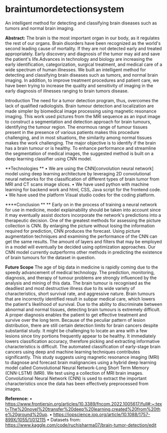 # braintumordetectionsystem
An intelligent method for detecting and classifying brain diseases such as tumors and normal brain imaging.


**Abstract:** 
The brain is the most important organ in our body, as it regulates the rest of our organs. Brain disorders have been recognized as the world's second leading cause of mortality. If they are not detected early and treated appropriately. Early discovery and diagnosis of the tumor may aid and save the patient's life.Advances in technology and biology are increasing the early identification, categorization, surgical treatment, and medical care of a wide spectrum of human illnesses. We built an intelligent method for detecting and classifying brain diseases such as tumors, and normal brain imaging. In addition, to improve treatment procedures and patient care, we have been trying to increase the quality and sensitivity of imaging in the early diagnosis of illnesses ranging to brain tumors disease.


Introduction 
The need for a tumor detection program, thus, overcomes the lack of qualified radiologists. Brain tumour detection and localization are made simpler by biomedical image processing using magnetic resonance imaging. This work used pictures from the MRI sequence as an input image to construct a segmentation and detection approach for brain tumours, identifying the tumour region. The enormous range of tumour tissues present in the presence of various patients makes this procedure challenging, and in most situations, the similarity among normal tissues makes the work challenging. The major objective is to identify if the brain has a brain tumour or is healthy.
To enhance performance and streamline the segmentation of medical images, the suggested method is built on a deep learning classifier using CNN model.


**Technologies **
•	We are using the CNN[convolution neural network] model using deep learning architecture by leveraging 2D convolutional neural networks for the classification of different types of brain tumor from MRI and CT scans image slices.
•	We have used python with machine learning for backend work and html, CSS, Java script for the frontend code.
•	We have used the platform Visual studio codes for the coding platform.  
 
****Conclusion ** **
Early on in the process of training a neural network for use in medicine, model explainability should be taken into account since it may eventually assist doctors incorporate the network's predictions into a therapeutic decision. One of the greatest methods for assessing the picture collection is CNN. By enlarging the picture without losing the information required for prediction, CNN produces the forecast. Using picture augmentation techniques and examining the performance of the CNN can get the same results. The amount of layers and filters that may be employed in a model will eventually be decided using optimization approaches. Our CNN model currently outperforms other methods in predicting the existence of brain tumours for the dataset in question.
 
**Future Scope** 
The age of big data in medicine is rapidly coming due to the speedy advancement of medical technology. The prediction, monitoring, diagnosis, and therapy of tumour problems are strongly influenced by the analysis and mining of this data. The brain tumour is recognised as the deadliest and most destructive illness due to its wide variety of characteristics, short survival rate, and aggressive nature. Brain tumours that are incorrectly identified result in subpar medical care, which lowers the patient's likelihood of survival. Due to the ability to discriminate between abnormal and normal tissues, detecting brain tumours is extremely difficult. A proper diagnosis enables the patient to get effective treatment and survive over the long term.
Because of the peculiar pattern of lesion distribution, there are still certain detection limits for brain cancers despite substantial study. It might be challenging to locate an area with a few lesions since tiny portions frequently appear to be healthy. It immediately lowers classification accuracy, therefore picking and extracting informative characteristics is difficult. The automated classification of early-stage brain cancers using deep and machine learning techniques contributes significantly. This study suggests using magnetic resonance imaging (MRI) to diagnose and forecast brain malignancies using a hybrid deep learning model called Convolutional Neural Network-Long Short Term Memory (CNN-LSTM) (MRI). We test using a collection of MRI brain images. Convolutional Neural Network (CNN) is used to extract the important characteristics once the data has been effectively preprocessed from images.

**Reference:** 
•	https://www.frontiersin.org/articles/10.3389/fncom.2022.1005617/full#:~:text=The%20novel%20transfer%20deep%20learning,created%20from%20the%20ground%20up.
•	https://iopscience.iop.org/article/10.1088/1757-899X/1055/1/012115
•	Datasets from: https://www.kaggle.com/code/ruchisharma07/brain-tumor-detection/edit




